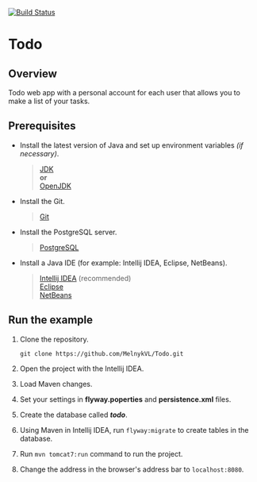 [![Build Status](https://travis-ci.com/MelnykVL/Todo.svg?branch=master)](https://travis-ci.com/MelnykVL/Todo)

# Todo

## Overview

Todo web app with a personal account for each user that allows you to make a list of your tasks.

## Prerequisites

- Install the latest version of Java and set up environment variables *(if necessary)*.

  > [JDK](https://www.oracle.com/java/technologies/javase-downloads.html) <br>
  > **or**<br>
  > [OpenJDK](https://openjdk.java.net/install/)

- Install the Git.

  > [Git](https://git-scm.com/downloads)

- Install the PostgreSQL server.

  > [PostgreSQL](https://www.postgresql.org/download/)

- Install a Java IDE (for example: Intellij IDEA, Eclipse, NetBeans).

  > [Intellij IDEA](https://www.jetbrains.com/idea/download/#section=windows) (recommended) <br>
  > [Eclipse](https://www.eclipse.org/downloads/) <br>
  > [NetBeans](https://netbeans.apache.org/download/)

## Run the example

1. Clone the repository.<br>

    `git clone https://github.com/MelnykVL/Todo.git`

2. Open the project with the Intellij IDEA.
3. Load Maven changes.
4. Set your settings in **flyway.poperties** and **persistence.xml** files.
5. Create the database called ***todo***.
6. Using Maven in Intellij IDEA, run `flyway:migrate` to create tables in the database.
7. Run `mvn tomcat7:run` command to run the project.
8. Change the address in the browser's address bar to `localhost:8080`.
